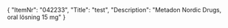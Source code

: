 {
  "ItemNr": "042233",
  "Title": "test",
  "Description": "Metadon Nordic Drugs, oral lösning 15 mg"
}